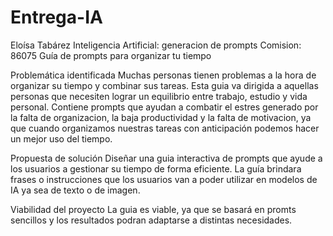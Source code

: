 # Entrega-IA

Eloísa Tabárez
Inteligencia Artificial: 
generacion de prompts
Comision: 86075
Guía de prompts para organizar tu tiempo

Problemática identificada
Muchas personas tienen problemas a la hora de organizar su tiempo y combinar sus tareas. Esta guia va dirigida a aquellas personas que necesiten lograr un equilibrio entre trabajo, estudio y vida personal.
Contiene prompts que ayudan a combatir el estres generado por la falta de organizacion, la baja productividad y la falta de motivacion, ya que cuando organizamos nuestras tareas con anticipación podemos hacer un mejor uso del tiempo.


Propuesta de solución
Diseñar una guia interactiva de prompts que ayude a los usuarios a gestionar su tiempo de forma eficiente.
La guía brindara frases o instrucciones que los usuarios van a poder utilizar en modelos de IA ya sea de texto o de imagen.


Viabilidad del proyecto
La guia es viable, ya que se basará en promts sencillos y los resultados podran adaptarse a distintas necesidades.
